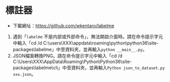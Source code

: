 # 標註器
* 下載網址：https://github.com/wkentaro/labelme
1. 遇到「`labelme` 不是内部或外部命令」，無法開啟介面時。請在命令提示字元中輸入「cd /d C:\users\XXX\appdata\roaming\python\python36\site-packages\labelme」中至資料夾，並再輸入`python __main__.py`。
2. JSON檔案轉換PNG。請在命令提示字元中輸入「cd /d C:\Users\XXX\AppData\Roaming\Python\Python36\site-packages\labelme\cli」中至資料夾，並再輸入`Python json_to_dataset.py xxx.json`。

